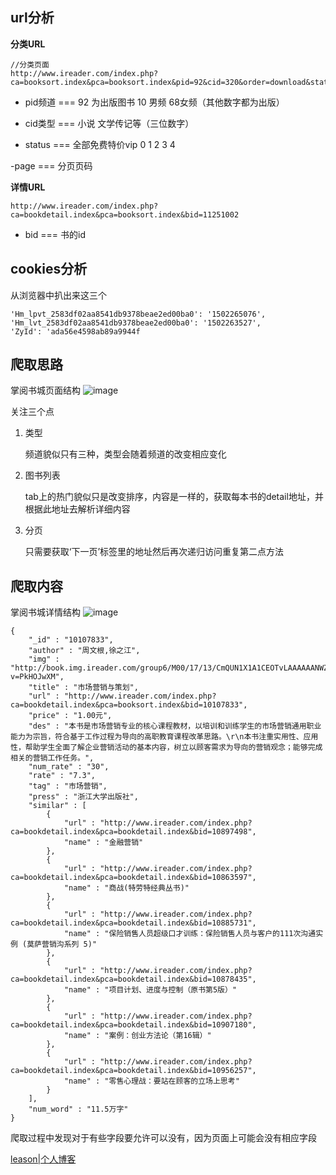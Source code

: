 ## url分析

**分类URL**
```
//分类页面
http://www.ireader.com/index.php?ca=booksort.index&pca=booksort.index&pid=92&cid=320&order=download&status=0&page=0

```
- pid频道 === 92 为出版图书 10 男频 68女频（其他数字都为出版）

- cid类型 === 小说 文学传记等（三位数字）

- status === 全部免费特价vip 0 1 2 3 4

-page === 分页页码


**详情URL**

```
http://www.ireader.com/index.php?ca=bookdetail.index&pca=booksort.index&bid=11251002

```
- bid === 书的id


## cookies分析

从浏览器中扒出来这三个
```
'Hm_lpvt_2583df02aa8541db9378beae2ed00ba0': '1502265076',
'Hm_lvt_2583df02aa8541db9378beae2ed00ba0': '1502263527',
'ZyId': 'ada56e4598ab89a9944f
```

## 爬取思路

掌阅书城页面结构
![image](http://note.youdao.com/yws/api/personal/file/F29F39B6FAB24494B2EF3A3CAFB13BAB?method=download&shareKey=8dc5e411c1529709998e35c2535b88bb)

关注三个点
1. 类型

    频道貌似只有三种，类型会随着频道的改变相应变化

2. 图书列表

    tab上的热门貌似只是改变排序，内容是一样的，获取每本书的detail地址，并根据此地址去解析详细内容

3. 分页

    只需要获取‘下一页’标签里的地址然后再次递归访问重复第二点方法


## 爬取内容

掌阅书城详情结构
![image](http://note.youdao.com/yws/api/personal/file/1315D363103449869FA1FC2CE6E7CEEE?method=download&shareKey=64366cf72abb979b162d3af18efac245)


```
{
    "_id" : "10107833",
    "author" : "周文根,徐之江",
    "img" : "http://book.img.ireader.com/group6/M00/17/13/CmQUN1X1A1CEOTvLAAAAAANWZNk701351932.jpg?v=PkHOJwXM",
    "title" : "市场营销与策划",
    "url" : "http://www.ireader.com/index.php?ca=bookdetail.index&pca=booksort.index&bid=10107833",
    "price" : "1.00元",
    "des" : "本书是市场营销专业的核心课程教材，以培训和训练学生的市场营销通用职业能力为宗旨，符合基于工作过程为导向的高职教育课程改革思路。\r\n本书注重实用性、应用性，帮助学生全面了解企业营销活动的基本内容，树立以顾客需求为导向的营销观念；能够完成相关的营销工作任务。",
    "num_rate" : "30",
    "rate" : "7.3",
    "tag" : "市场营销",
    "press" : "浙江大学出版社",
    "similar" : [
        {
            "url" : "http://www.ireader.com/index.php?ca=bookdetail.index&pca=bookdetail.index&bid=10897498",
            "name" : "金融营销"
        },
        {
            "url" : "http://www.ireader.com/index.php?ca=bookdetail.index&pca=bookdetail.index&bid=10863597",
            "name" : "商战(特劳特经典丛书)"
        },
        {
            "url" : "http://www.ireader.com/index.php?ca=bookdetail.index&pca=bookdetail.index&bid=10885731",
            "name" : "保险销售人员超级口才训练：保险销售人员与客户的111次沟通实例 (莫萨营销沟系列 5)"
        },
        {
            "url" : "http://www.ireader.com/index.php?ca=bookdetail.index&pca=bookdetail.index&bid=10878435",
            "name" : "项目计划、进度与控制（原书第5版）"
        },
        {
            "url" : "http://www.ireader.com/index.php?ca=bookdetail.index&pca=bookdetail.index&bid=10907180",
            "name" : "案例：创业方法论（第16辑）"
        },
        {
            "url" : "http://www.ireader.com/index.php?ca=bookdetail.index&pca=bookdetail.index&bid=10956257",
            "name" : "零售心理战：要站在顾客的立场上思考"
        }
    ],
    "num_word" : "11.5万字"
}
```

爬取过程中发现对于有些字段要允许可以没有，因为页面上可能会没有相应字段




[leason|个人博客](http://www.leasonlove.cn/)